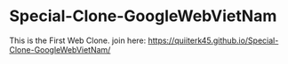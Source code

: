 # Special-Clone-GoogleWebVietNam
This is the First Web Clone.
join here: https://quiiterk45.github.io/Special-Clone-GoogleWebVietNam/
